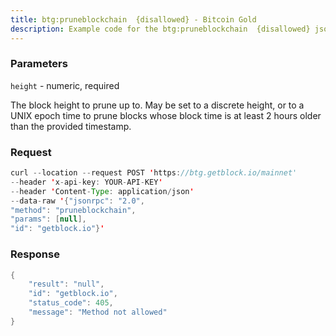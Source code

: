 ```yaml
---
title: btg:pruneblockchain  {disallowed} - Bitcoin Gold
description: Example code for the btg:pruneblockchain  {disallowed} json-rpc method. Сomplete guide on how to use btg:pruneblockchain  {disallowed} json-rpc in GetBlock.io Web3 documentation.
---
```


### Parameters


`height` - numeric, required

The block height to prune up to. May be set to a discrete height, or to
a UNIX epoch time to prune blocks whose block time is at least 2 hours
older than the provided timestamp.

### Request

``` java
curl --location --request POST 'https://btg.getblock.io/mainnet' 
--header 'x-api-key: YOUR-API-KEY' 
--header 'Content-Type: application/json' 
--data-raw '{"jsonrpc": "2.0",
"method": "pruneblockchain",
"params": [null],
"id": "getblock.io"}'
```

###  Response

``` java
{
    "result": "null",
    "id": "getblock.io",
    "status_code": 405,
    "message": "Method not allowed"
}
```

